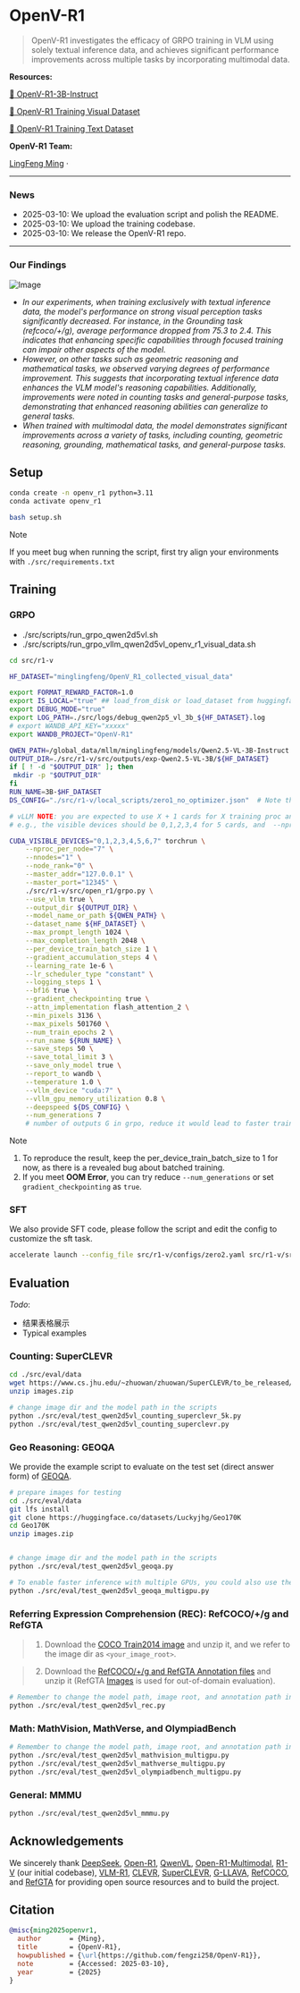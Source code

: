 # OpenV-R1


> OpenV-R1 investigates the efficacy of GRPO training in VLM using solely textual inference data, and achieves significant performance improvements across multiple tasks by incorporating multimodal data. 

**Resources:** 

[🤗 OpenV-R1-3B-Instruct](https://huggingface.co/minglingfeng/OpenV_R1_3B_Instruct)

[🤗 OpenV-R1 Training Visual Dataset](https://huggingface.co/datasets/minglingfeng/OpenV_R1_collected_visual_data)

[🤗 OpenV-R1 Training Text Dataset](https://huggingface.co/datasets/minglingfeng/Openv_R1_collected_text_data)


**OpenV-R1 Team:** 

[LingFeng Ming](https://github.com/fengzi258) · 

<!-- **Contributors**:

<a href="https://github.com/Deep-Agent/R1-V/graphs/contributors">
  <img src="https://contrib.rocks/image?repo=Deep-Agent/R1-V&max=30" />
</a> -->



---

### News

- 2025-03-10: We upload the evaluation script and polish the README. 
- 2025-03-10: We upload the training codebase.
- 2025-03-10: We release the OpenV-R1 repo.

---

### Our Findings
![Image](./assets/openv-r1.png)

- *In our experiments, when training exclusively with textual inference data, the model's performance on strong visual perception tasks significantly decreased. For instance, in the Grounding task (refcoco/+/g), average performance dropped from 75.3 to 2.4. This indicates that enhancing specific capabilities through focused training can impair other aspects of the model.*
- *However, on other tasks such as geometric reasoning and mathematical tasks, we observed varying degrees of performance improvement. This suggests that incorporating textual inference data enhances the VLM model's reasoning capabilities. Additionally, improvements were noted in counting tasks and general-purpose tasks, demonstrating that enhanced reasoning abilities can generalize to general tasks.*
- *When trained with multimodal data, the model demonstrates significant improvements across a variety of tasks, including counting, geometric reasoning, grounding, mathematical tasks, and general-purpose tasks.*




<!-- 
![image](https://github.com/user-attachments/assets/f5191b1e-dde2-42b7-9ec9-10f7f6213c12) -->


## Setup

```bash
conda create -n openv_r1 python=3.11 
conda activate openv_r1

bash setup.sh
```

> [!NOTE] 
> If you meet bug when running the script, first try align your environments with `./src/requirements.txt`


<!-- ### Supported Models

1. Qwen2-VL
2. Qwen2.5-VL 

### Supported Training Datasets

1. [🤗 R1V Training Dataset: CLEVR-70k-Counting](https://huggingface.co/datasets/leonardPKU/clevr_cogen_a_train): Item Counting Problems

2. [🤗 R1V Training Dataset: CLEVR-70k-Complex](https://huggingface.co/datasets/MMInstruction/Clevr_CoGenT_TrainA_70K_Complex): Number Related Reasoning 

3. [🤗 R1V Training Dataset: GEOQA-8k](https://huggingface.co/datasets/leonardPKU/GEOQA_R1V_Train_8K): Geometry Reasoning -->


<!-- ### Supported Evaluations

1. [SuperClevr-200](https://github.com/Deep-Agent/R1-V?tab=readme-ov-file#superclevr): Item Counting Problems
2. [GeoQA-Test-Direct-Answer-735](https://github.com/Deep-Agent/R1-V?tab=readme-ov-file#geoqa): Geometry Reasoning -->

## Training

### GRPO
- ./src/scripts/run_grpo_qwen2d5vl.sh
- ./src/scripts/run_grpo_vllm_qwen2d5vl_openv_r1_visual_data.sh

```bash
cd src/r1-v

HF_DATASET="minglingfeng/OpenV_R1_collected_visual_data" 

export FORMAT_REWARD_FACTOR=1.0
export IS_LOCAL="true" ## load_from_disk or load_dataset from huggingface: minglingfeng/OpenV_R1_collected_visual_data
export DEBUG_MODE="true"
export LOG_PATH=./src/logs/debug_qwen2p5_vl_3b_${HF_DATASET}.log
# export WANDB_API_KEY="xxxxx"
export WANDB_PROJECT="OpenV-R1"

QWEN_PATH=/global_data/mllm/minglingfeng/models/Qwen2.5-VL-3B-Instruct
OUTPUT_DIR=./src/r1-v/src/outputs/exp-Qwen2.5-VL-3B/${HF_DATASET}
if [ ! -d "$OUTPUT_DIR" ]; then
 mkdir -p "$OUTPUT_DIR"
fi
RUN_NAME=3B-$HF_DATASET
DS_CONFIG="./src/r1-v/local_scripts/zero1_no_optimizer.json"  # Note that other zero setting would meet bugs related to vllm at current stage.

# vLLM NOTE: you are expected to use X + 1 cards for X training proc and 1 vLLM proc 
# e.g., the visible devices should be 0,1,2,3,4 for 5 cards, and  --nproc_per_node="4"

CUDA_VISIBLE_DEVICES="0,1,2,3,4,5,6,7" torchrun \
    --nproc_per_node="7" \
    --nnodes="1" \
    --node_rank="0" \
    --master_addr="127.0.0.1" \
    --master_port="12345" \
    ./src/r1-v/src/open_r1/grpo.py \
    --use_vllm true \
    --output_dir ${OUTPUT_DIR} \
    --model_name_or_path ${QWEN_PATH} \
    --dataset_name ${HF_DATASET} \
    --max_prompt_length 1024 \
    --max_completion_length 2048 \
    --per_device_train_batch_size 1 \
    --gradient_accumulation_steps 4 \
    --learning_rate 1e-6 \
    --lr_scheduler_type "constant" \
    --logging_steps 1 \
    --bf16 true \
    --gradient_checkpointing true \
    --attn_implementation flash_attention_2 \
    --min_pixels 3136 \
    --max_pixels 501760 \
    --num_train_epochs 2 \
    --run_name ${RUN_NAME} \
    --save_steps 50 \
    --save_total_limit 3 \
    --save_only_model true \
    --report_to wandb \
    --temperature 1.0 \
    --vllm_device "cuda:7" \
    --vllm_gpu_memory_utilization 0.8 \
    --deepspeed ${DS_CONFIG} \
    --num_generations 7 
    # number of outputs G in grpo, reduce it would lead to faster training and smaller memory cost but higher variance 

```

> [!NOTE] 
> 1. To reproduce the result, keep the per_device_train_batch_size to 1 for now, as there is a revealed bug about batched training. 
> 2. If you meet **OOM Error**, you can try reduce `--num_generations` or set `gradient_checkpointing` as `true`.



### SFT

We also provide SFT code, please follow the script and edit the config to customize the sft task.

```bash
accelerate launch --config_file src/r1-v/configs/zero2.yaml src/r1-v/src/open_r1/sft.py --config src/r1-v/configs/qwen2vl_sft_config.yaml 
```

## Evaluation

*Todo*: 
- 结果表格展示
- Typical examples

### Counting: SuperCLEVR

```bash
cd ./src/eval/data
wget https://www.cs.jhu.edu/~zhuowan/zhuowan/SuperCLEVR/to_be_released/images.zip
unzip images.zip

# change image dir and the model path in the scripts
python ./src/eval/test_qwen2d5vl_counting_superclevr_5k.py
python ./src/eval/test_qwen2d5vl_counting_superclevr.py

```

### Geo Reasoning: GEOQA

<!-- <img width="379" alt="截屏2025-02-11 13 38 50" src="https://github.com/user-attachments/assets/0282872d-bfe5-40fa-ac00-8986450a0b1e" />
<img width="379" alt="截屏2025-02-11 14 54 16" src="https://github.com/user-attachments/assets/053ebb99-5f19-4599-be51-a7c335ab2b8b" /> -->



We provide the example script to evaluate on the test set (direct answer form) of [GEOQA](https://arxiv.org/abs/2312.11370).


```bash
# prepare images for testing
cd ./src/eval/data
git lfs install
git clone https://huggingface.co/datasets/Luckyjhg/Geo170K
cd Geo170K
unzip images.zip


# change image dir and the model path in the scripts
python ./src/eval/test_qwen2d5vl_geoqa.py

# To enable faster inference with multiple GPUs, you could also use the script in 
python ./src/eval/test_qwen2d5vl_geoqa_multigpu.py
```

### Referring Expression Comprehension (REC): RefCOCO/+/g and RefGTA
> 1. Download the [COCO Train2014 image](https://huggingface.co/datasets/omlab/VLM-R1/resolve/main/train2014.zip) and unzip it, and we refer to the image dir as `<your_image_root>`.

> 2. Download the [RefCOCO/+/g and RefGTA Annotation files](https://huggingface.co/datasets/omlab/VLM-R1/resolve/main/rec_jsons_processed.zip) and unzip it (RefGTA [Images](https://huggingface.co/datasets/omlab/VLM-R1/resolve/main/refgta.zip) is used for out-of-domain evaluation).

```bash
# Remember to change the model path, image root, and annotation path in the script
python ./src/eval/test_qwen2d5vl_rec.py
```

### Math: MathVision, MathVerse, and OlympiadBench
```bash
# Remember to change the model path, image root, and annotation path in the script
python ./src/eval/test_qwen2d5vl_mathvision_multigpu.py
python ./src/eval/test_qwen2d5vl_mathverse_multigpu.py
python ./src/eval/test_qwen2d5vl_olympiadbench_multigpu.py
```

### General: MMMU
```bash
python ./src/eval/test_qwen2d5vl_mmmu.py
```



## Acknowledgements

We sincerely thank [DeepSeek](https://github.com/deepseek-ai/DeepSeek-R1), [Open-R1](https://github.com/huggingface/open-r1), [QwenVL](https://github.com/QwenLM/Qwen2.5-VL), [Open-R1-Multimodal](https://github.com/EvolvingLMMs-Lab/open-r1-multimodal), [R1-V](https://github.com/Deep-Agent/R1-V) (our initial codebase), [VLM-R1](https://github.com/om-ai-lab/VLM-R1), [CLEVR](https://cs.stanford.edu/people/jcjohns/clevr/), [SuperCLEVR](https://github.com/Lizw14/Super-CLEVR), [G-LLAVA](https://arxiv.org/abs/2312.11370), [RefCOCO](https://github.com/lichengunc/refer), and [RefGTA](https://github.com/mikittt/easy-to-understand-REG/tree/master/pyutils/refer2) for providing open source resources and to build the project. 
<!-- Special thanks to [Kimi](https://kimi.moonshot.cn/), [bAInance Labs](https://bainancelabs.com/) for supporting computation resources and [Yuxin Wu](https://scholar.google.com/citations?user=mJQI-gUAAAAJ&hl=en), [Xinyu Zhou](https://scholar.google.com/citations?user=Jv4LCj8AAAAJ&hl=en), [Baobao Chang](https://scholar.google.com.au/citations?user=LaKNyhQAAAAJ&hl=en) for their valuable advice. -->

## Citation

```bib
@misc{ming2025openvr1,
  author       = {Ming},
  title        = {OpenV-R1},
  howpublished = {\url{https://github.com/fengzi258/OpenV-R1}},
  note         = {Accessed: 2025-03-10},
  year         = {2025}
}
```



